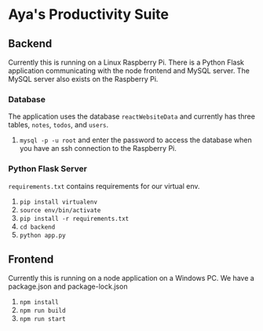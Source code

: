 # Aya's Productivity Suite

## Backend

Currently this is running on a Linux Raspberry Pi. There is a Python Flask application communicating with the node frontend and MySQL server. The MySQL server also exists on the Raspberry Pi. 

### Database

The application uses the database `reactWebsiteData` and currently has three tables, `notes`, `todos`, and `users`.

1. `mysql -p -u root` and enter the password to access the database when you have an ssh connection to the Raspberry Pi.

### Python Flask Server

`requirements.txt` contains requirements for our virtual env.

1. `pip install virtualenv`
2. `source env/bin/activate`
3. `pip install -r requirements.txt`
4. `cd backend`
5. `python app.py`

## Frontend

Currently this is running on a node application on a Windows PC. We have a package.json and package-lock.json

1. `npm install`
2. `npm run build`
3. `npm run start`
